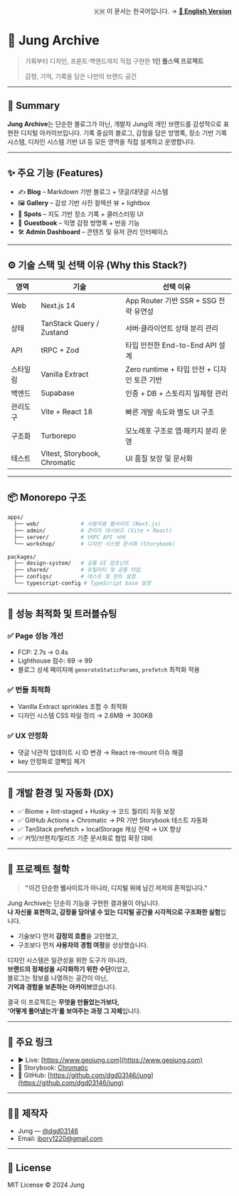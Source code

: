 <p align="right">
  🇰🇷 이 문서는 한국어입니다. → <a href="./README_en.md"><strong>📄 English Version</strong></a>
</p>

# 🌟 Jung Archive

> 기획부터 디자인, 프론트·백엔드까지 직접 구현한 **1인 풀스택 프로젝트**
>
> 감정, 기억, 기록을 담은 나만의 브랜드 공간

---

## 🧭 Summary

**Jung Archive**는 단순한 블로그가 아닌, 개발자 Jung의 개인 브랜드를 감성적으로 표현한 디지털 아카이브입니다.
기록 중심의 블로그, 감정을 담은 방명록, 장소 기반 기록 시스템, 디자인 시스템 기반 UI 등 모든 영역을 직접 설계하고 운영합니다.

---

## ✨ 주요 기능 (Features)

- ✍️ **Blog** – Markdown 기반 블로그 + 댓글/대댓글 시스템
- 🖼 **Gallery** – 감성 기반 사진 컬렉션 뷰 + lightbox
- 📍 **Spots** – 지도 기반 장소 기록 + 클러스터링 UI
- 💬 **Guestbook** – 익명 감정 방명록 + 반응 기능
- 🛠 **Admin Dashboard** – 콘텐츠 및 유저 관리 인터페이스

---

## ⚙️ 기술 스택 및 선택 이유 (Why this Stack?)

| 영역   | 기술                           | 선택 이유                            |
| ---- | ---------------------------- | -------------------------------- |
| Web  | Next.js 14                   | App Router 기반 SSR + SSG 전략 유연성   |
| 상태   | TanStack Query / Zustand     | 서버·클라이언트 상태 분리 관리                |
| API  | tRPC + Zod                   | 타입 안전한 End-to-End API 설계         |
| 스타일링 | Vanilla Extract              | Zero runtime + 타입 안전 + 디자인 토큰 기반 |
| 백엔드  | Supabase                     | 인증 + DB + 스토리지 일체형 관리            |
| 관리도구 | Vite + React 18              | 빠른 개발 속도와 별도 UI 구조               |
| 구조화  | Turborepo                    | 모노레포 구조로 앱·패키지 분리 운영             |
| 테스트  | Vitest, Storybook, Chromatic | UI 품질 보장 및 문서화                   |

---

## 📦 Monorepo 구조

```bash
apps/
  ├── web/             # 사용자용 웹사이트 (Next.js)
  ├── admin/           # 관리자 대시보드 (Vite + React)
  ├── server/          # tRPC API 서버
  └── workshop/        # 디자인 시스템 문서화 (Storybook)

packages/
  ├── design-system/   # 공통 UI 컴포넌트
  ├── shared/          # 유틸리티 및 공통 타입
  ├── configs/         # 테스트 및 린트 설정
  └── typescript-config # TypeScript base 설정
```

---

## 🚀 성능 최적화 및 트러블슈팅

### ✅ Page 성능 개선

- FCP: 2.7s → 0.4s
- Lighthouse 점수: 69 → 99
- 블로그 상세 페이지에 `generateStaticParams`, `prefetch` 최적화 적용

### ✅ 번들 최적화

- Vanilla Extract sprinkles 조합 수 최적화
- 디자인 시스템 CSS 파일 정리 → 2.6MB → 300KB

### ✅ UX 안정화

- 댓글 낙관적 업데이트 시 ID 변경 → React re-mount 이슈 해결
- key 안정화로 깜빡임 제거

---

## 🧪 개발 환경 및 자동화 (DX)

- ✅ Biome + lint-staged + Husky → 코드 퀄리티 자동 보장
- ✅ GitHub Actions + Chromatic → PR 기반 Storybook 테스트 자동화
- ✅ TanStack prefetch + localStorage 캐싱 전략 → UX 향상
- ✅ 커밋/브랜치/릴리즈 기준 문서화로 협업 확장 대비



---



## 🧠 프로젝트 철학

> **"이건 단순한 웹사이트가 아니라, 디지털 위에 남긴 저저의 흔적입니다."**

Jung Archive는 단순히 기능을 구현한 결과물이 아닙니다.  
**나 자신을 표현하고, 감정을 담아낼 수 있는 디지털 공간을 시각적으로 구조화한 실험**입니다.

- 기술보다 먼저 **감정의 흐름**을 고민했고,  
- 구조보다 먼저 **사용자의 경험 여정**을 상상했습니다.

디자인 시스템은 일관성을 위한 도구가 아니라,  
**브랜드의 정체성을 시각화하기 위한 수단**이었고,  
블로그는 정보를 나열하는 공간이 아닌,  
**기억과 경험을 보존하는 아카이브**였습니다.

결국 이 프로젝트는 **무엇을 만들었는가보다,  
'어떻게 풀어냈는가'를 보여주는 과정 그 자체**입니다.



---



## 🔗 주요 링크

- ▶️ Live: [https://www.geojung.com](https://www.geojung.com)
- 📘 Storybook: [Chromatic](https://664d5ae9bd834c32cc784632-uwgqtjvjge.chromatic.com)
- 📎 GitHub: [https://github.com/dgd03146/jung](https://github.com/dgd03146/jung)

---

## 🙋‍♂️ 제작자

- Jung — [@dgd03146](https://github.com/dgd03146)
- Email: [ibory1220@gmail.com](mailto:ibory1220@gmail.com)

---

## 🪪 License

MIT License © 2024 Jung


